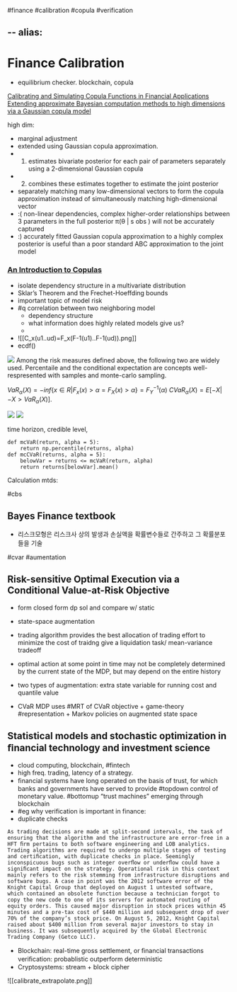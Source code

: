 #finance #calibration #copula #verification


--
alias: 
--

# Finance Calibration
- equilibrium checker. blockchain, copula



[Calibrating and Simulating Copula Functions in Financial Applications](https://www.frontiersin.org/articles/10.3389/fams.2021.642210/full)
[Extending approximate Bayesian computation methods to high dimensions via a Gaussian copula model](https://econpapers.repec.org/article/eeecsdana/v_3a106_3ay_3a2017_3ai_3ac_3ap_3a77-89.htm)

high dim: 
- marginal adjustment
- extended using Gaussian copula approximation. 
- 1) estimates bivariate posterior for each pair of parameters separately using a 2-dimensional Gaussian copula
- 2) combines these estimates together to estimate the joint posterior
- separately matching many low-dimensional vectors to form the copula approximation instead of simultaneously matching high-dimensional vector
- :( non-linear dependencies, complex higher-order relationships between 3 parameters in the full posterior π(θ | s obs ) will not be accurately captured
- :) accurately fitted Gaussian copula approximation to a highly complex posterior is useful than a poor standard ABC approximation to the joint model
### [An Introduction to Copulas](http://www.columbia.edu/~mh2078/QRM/Copulas.pdf)

- isolate dependency structure in a multivariate distribution
- Sklar’s Theorem and the Frechet-Hoeffding bounds
- important topic of model risk
- #q correlation between two neighboring model
	- dependency structure
	- what information does highly related models give us?
	- 
- ![[C_x(u1..ud)=F_x(F-1(u1)..F-1(ud)).png]]
- ecdf()

![](https://i.imgur.com/6D5R7MO.png)
Among the risk measures defined above, the following two are widely used. Percentaile and the conditional expectation are concepts well-respresented with samples and monte-carlo sampling.

$VaR_\alpha (X) = -inf {\{ x \in R| F_x(x) > \alpha} = F_X(x) > \alpha \} = F_Y^{-1}(\alpha)$
$CVaR_\alpha(X) = E[-X| -X > VaR_\alpha (X)]$. 

![](https://i.imgur.com/MqzSRiF.png)
![](https://i.imgur.com/O19jXse.png)



time horizon, credible level, 
```{python}
def mcVaR(return, alpha = 5):
    return np.percentile(returns, alpha)
def mcCVaR(returns, alpha = 5):
    belowVar = returns <= mcVaR(return, alpha)
    return returns[belowVar].mean()
```
Calculation mtds:

#cbs
## Bayes Finance textbook
- 리스크모형은 리스크사 상의 발생과 손실액을 확률변수들로 간주하고 그 확률분포들을 기술


#cvar #aumentation
## Risk-sensitive Optimal Execution via a Conditional Value-at-Risk Objective
- form closed form dp sol and compare w/ static
- state-space augmentation
- trading algorithm provides the best allocation of trading effort to minimize the cost of traidng give a liquidation task/ mean-variance tradeoff
- optimal action at some point in time may not be completely determined by the current state of the MDP, but may depend on the entire history
- two types of augmentation: extra state variable for running cost and quantile value

- CVaR MDP uses #MRT of CVaR objective + game-theory #representation + Markov policies on augmented state space

## Statistical models and stochastic optimization in ﬁnancial technology and investment science
- cloud computing, blockchain, #fintech
- high freq. trading, latency of a strategy.
- ﬁnancial systems have long operated on the basis of trust, for which banks and governments have served to provide #topdown control of monetary value. #bottomup “trust machines” emerging through blockchain
- #eg why verification is important in finance: 
- duplicate checks
```
As trading decisions are made at split-second intervals, the task of ensuring that the algorithm and the infrastructure are error-free in a HFT ﬁrm pertains to both software engineering and LOB analytics. Trading algorithms are required to undergo multiple stages of testing and certiﬁcation, with duplicate checks in place. Seemingly inconspicuous bugs such as integer overﬂow or underﬂow could have a signiﬁcant impact on the strategy. Operational risk in this context mainly refers to the risk stemming from infrastructure disruptions and software bugs. A case in point was the 2012 software error of the Knight Capital Group that deployed on August 1 untested software, which contained an obsolete function because a technician forgot to copy the new code to one of its servers for automated routing of equity orders. This caused major disruption in stock prices within 45 minutes and a pre-tax cost of $440 million and subsequent drop of over 70% of the company’s stock price. On August 5, 2012, Knight Capital raised about $400 million from several major investors to stay in business. It was subsequently acquired by the Global Electronic Trading Company (Getco LLC).
```
- Blockchain: real-time gross settlement, or ﬁnancial transactions veriﬁcation: probablistic outperform deterministic
- Cryptosystems: stream + block cipher

![[calibrate_extrapolate.png]]